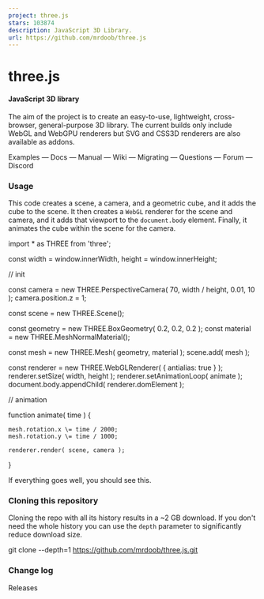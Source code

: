 ```yaml
---
project: three.js
stars: 103874
description: JavaScript 3D Library.
url: https://github.com/mrdoob/three.js
---
```


three.js
========

#### JavaScript 3D library

The aim of the project is to create an easy-to-use, lightweight, cross-browser, general-purpose 3D library. The current builds only include WebGL and WebGPU renderers but SVG and CSS3D renderers are also available as addons.

Examples — Docs — Manual — Wiki — Migrating — Questions — Forum — Discord

### Usage

This code creates a scene, a camera, and a geometric cube, and it adds the cube to the scene. It then creates a `WebGL` renderer for the scene and camera, and it adds that viewport to the `document.body` element. Finally, it animates the cube within the scene for the camera.

import \* as THREE from 'three';

const width \= window.innerWidth, height \= window.innerHeight;

// init

const camera \= new THREE.PerspectiveCamera( 70, width / height, 0.01, 10 );
camera.position.z \= 1;

const scene \= new THREE.Scene();

const geometry \= new THREE.BoxGeometry( 0.2, 0.2, 0.2 );
const material \= new THREE.MeshNormalMaterial();

const mesh \= new THREE.Mesh( geometry, material );
scene.add( mesh );

const renderer \= new THREE.WebGLRenderer( { antialias: true } );
renderer.setSize( width, height );
renderer.setAnimationLoop( animate );
document.body.appendChild( renderer.domElement );

// animation

function animate( time ) {

	mesh.rotation.x \= time / 2000;
	mesh.rotation.y \= time / 1000;

	renderer.render( scene, camera );

}

If everything goes well, you should see this.

### Cloning this repository

Cloning the repo with all its history results in a ~2 GB download. If you don't need the whole history you can use the `depth` parameter to significantly reduce download size.

git clone --depth=1 https://github.com/mrdoob/three.js.git

### Change log

Releases
